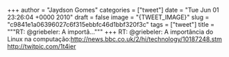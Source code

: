 
+++
author = "Jaydson Gomes"
categories = ["tweet"]
date = "Tue Jun 01 23:26:04 +0000 2010"
draft = false
image = "{TWEET_IMAGE}"
slug = "c9841e1a06396027c6f315ebbfc46d1bbf320f3c"
tags = ["tweet"]
title = """RT: @griebeler: A importâ..."""
+++
RT: @griebeler: A importância do Linux na computação:http://news.bbc.co.uk/2/hi/technology/10187248.stm http://twitpic.com/1t4ier
